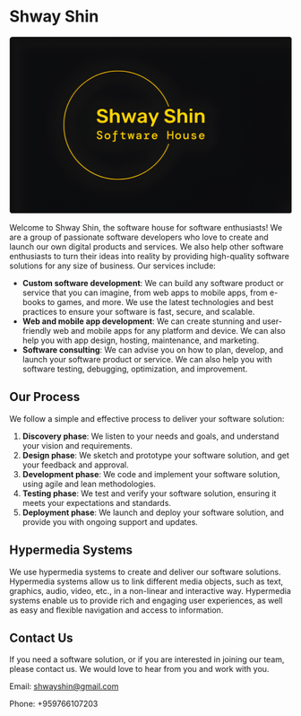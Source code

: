 # Shway Shin

![Shway Shin Logo](https://raw.githubusercontent.com/shwayshin/.github/main/images/shwayshin.webp)

Welcome to Shway Shin, the software house for software enthusiasts! We are a group of passionate software developers who love to create and launch our own digital products and services. We also help other software enthusiasts to turn their ideas into reality by providing high-quality software solutions for any size of business. Our services include:

- **Custom software development**: We can build any software product or service that you can imagine, from web apps to mobile apps, from e-books to games, and more. We use the latest technologies and best practices to ensure your software is fast, secure, and scalable.
- **Web and mobile app development**: We can create stunning and user-friendly web and mobile apps for any platform and device. We can also help you with app design, hosting, maintenance, and marketing.
- **Software consulting**: We can advise you on how to plan, develop, and launch your software product or service. We can also help you with software testing, debugging, optimization, and improvement.

## Our Process

We follow a simple and effective process to deliver your software solution:

1. **Discovery phase**: We listen to your needs and goals, and understand your vision and requirements.
2. **Design phase**: We sketch and prototype your software solution, and get your feedback and approval.
3. **Development phase**: We code and implement your software solution, using agile and lean methodologies.
4. **Testing phase**: We test and verify your software solution, ensuring it meets your expectations and standards.
5. **Deployment phase**: We launch and deploy your software solution, and provide you with ongoing support and updates.

## Hypermedia Systems

We use hypermedia systems to create and deliver our software solutions. Hypermedia systems allow us to link different media objects, such as text, graphics, audio, video, etc., in a non-linear and interactive way. Hypermedia systems enable us to provide rich and engaging user experiences, as well as easy and flexible navigation and access to information.

## Contact Us

If you need a software solution, or if you are interested in joining our team, please contact us. We would love to hear from you and work with you.

Email: shwayshin@gmail.com

Phone: +959766107203